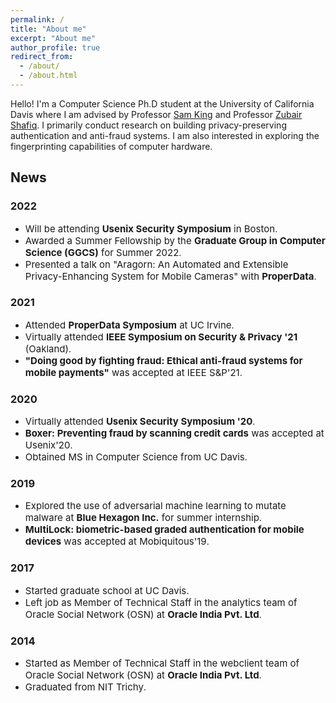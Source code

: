```yaml
---
permalink: /
title: "About me"
excerpt: "About me"
author_profile: true
redirect_from: 
  - /about/
  - /about.html
---
```



Hello! I'm a Computer Science Ph.D student at the University of California Davis where I am advised by Professor [Sam King](https://bob.cs.ucdavis.edu/) and Professor [Zubair Shafiq](https://web.cs.ucdavis.edu/~zubair/). I primarily conduct research on building privacy-preserving authentication and anti-fraud systems. I am also interested in exploring the fingerprinting capabilities of computer hardware.

## News

### 2022 
- <span style="font-size:15px;">Will be attending **Usenix Security Symposium** in Boston</span>.
- <span style="font-size:15px;">Awarded a Summer Fellowship by the **Graduate Group in Computer Science (GGCS)** for Summer 2022</span>.
- <span style="font-size:15px;">Presented a talk on "Aragorn: An Automated and Extensible Privacy-Enhancing System for Mobile Cameras" with **ProperData**</span>.

### 2021
- <span style="font-size:15px;">Attended **ProperData Symposium** at UC Irvine</span>.
- <span style="font-size:15px;">Virtually attended **IEEE Symposium on Security & Privacy '21** (Oakland)</span>.
- <span style="font-size:15px;">**"Doing good by fighting fraud: Ethical anti-fraud systems for mobile payments"** was accepted at IEEE S&P'21</span>.

### 2020
- <span style="font-size:15px;">Virtually attended **Usenix Security Symposium '20**</span>.
- <span style="font-size:15px;">**Boxer: Preventing fraud by scanning credit cards** was accepted at Usenix'20</span>.
- <span style="font-size:15px;">Obtained MS in Computer Science from UC Davis</span>.

### 2019
- <span style="font-size:15px;">Explored the use of adversarial machine learning to mutate malware at **Blue Hexagon Inc.** for summer internship</span>.
- <span style="font-size:15px;">**MultiLock: biometric-based graded authentication for mobile devices** was accepted at Mobiquitous'19</span>.

### 2017
- <span style="font-size:15px;">Started graduate school at UC Davis.
- <span style="font-size:15px;">Left job as Member of Technical Staff in the analytics team of Oracle Social Network (OSN) at **Oracle India Pvt. Ltd**</span>.

### 2014
- <span style="font-size:15px;">Started as Member of Technical Staff in the webclient team of Oracle Social Network (OSN) at **Oracle India Pvt. Ltd**</span>.
- <span style="font-size:15px;">Graduated from NIT Trichy</span>.